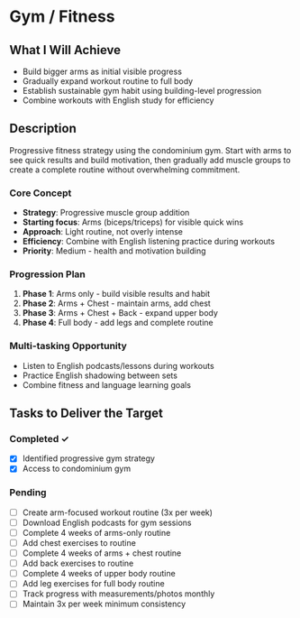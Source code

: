 # Gym / Fitness

## What I Will Achieve
- Build bigger arms as initial visible progress
- Gradually expand workout routine to full body
- Establish sustainable gym habit using building-level progression
- Combine workouts with English study for efficiency

## Description
Progressive fitness strategy using the condominium gym. Start with arms to see quick results and build motivation, then gradually add muscle groups to create a complete routine without overwhelming commitment.

### Core Concept
- **Strategy**: Progressive muscle group addition
- **Starting focus**: Arms (biceps/triceps) for visible quick wins
- **Approach**: Light routine, not overly intense
- **Efficiency**: Combine with English listening practice during workouts
- **Priority**: Medium - health and motivation building

### Progression Plan
1. **Phase 1**: Arms only - build visible results and habit
2. **Phase 2**: Arms + Chest - maintain arms, add chest
3. **Phase 3**: Arms + Chest + Back - expand upper body
4. **Phase 4**: Full body - add legs and complete routine

### Multi-tasking Opportunity
- Listen to English podcasts/lessons during workouts
- Practice English shadowing between sets
- Combine fitness and language learning goals

## Tasks to Deliver the Target

### Completed ✓
- [x] Identified progressive gym strategy
- [x] Access to condominium gym

### Pending
- [ ] Create arm-focused workout routine (3x per week)
- [ ] Download English podcasts for gym sessions
- [ ] Complete 4 weeks of arms-only routine
- [ ] Add chest exercises to routine
- [ ] Complete 4 weeks of arms + chest routine
- [ ] Add back exercises to routine
- [ ] Complete 4 weeks of upper body routine
- [ ] Add leg exercises for full body routine
- [ ] Track progress with measurements/photos monthly
- [ ] Maintain 3x per week minimum consistency
